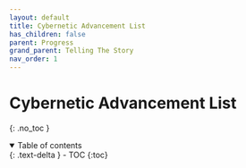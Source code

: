 ```yaml
---
layout: default
title: Cybernetic Advancement List
has_children: false
parent: Progress
grand_parent: Telling The Story
nav_order: 1
---
```

# Cybernetic Advancement List
{: .no_toc }

<details open markdown="block">
  <summary>
    Table of contents
  </summary>
  {: .text-delta }
- TOC
{:toc}
</details>

